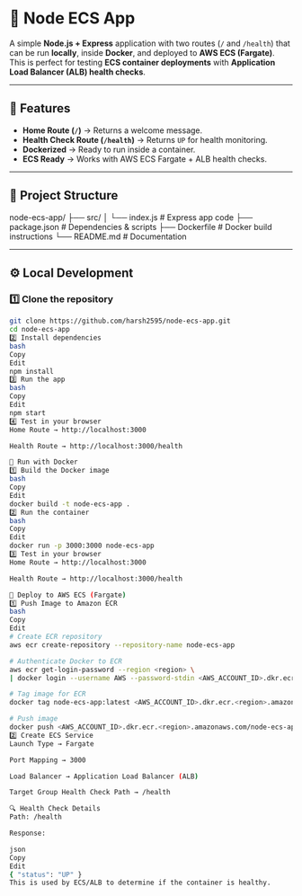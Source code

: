 # 🚀 Node ECS App

A simple **Node.js + Express** application with two routes (`/` and `/health`) that can be run **locally**, inside **Docker**, and deployed to **AWS ECS (Fargate)**.  
This is perfect for testing **ECS container deployments** with **Application Load Balancer (ALB) health checks**.

---

## 📌 Features
- **Home Route (`/`)** → Returns a welcome message.
- **Health Check Route (`/health`)** → Returns `UP` for health monitoring.
- **Dockerized** → Ready to run inside a container.
- **ECS Ready** → Works with AWS ECS Fargate + ALB health checks.

---

## 📂 Project Structure
node-ecs-app/
├── src/
│ └── index.js # Express app code
├── package.json # Dependencies & scripts
├── Dockerfile # Docker build instructions
└── README.md # Documentation


---

## ⚙️ Local Development

### 1️⃣ Clone the repository
```bash
git clone https://github.com/harsh2595/node-ecs-app.git
cd node-ecs-app
2️⃣ Install dependencies
bash
Copy
Edit
npm install
3️⃣ Run the app
bash
Copy
Edit
npm start
4️⃣ Test in your browser
Home Route → http://localhost:3000

Health Route → http://localhost:3000/health

🐳 Run with Docker
1️⃣ Build the Docker image
bash
Copy
Edit
docker build -t node-ecs-app .
2️⃣ Run the container
bash
Copy
Edit
docker run -p 3000:3000 node-ecs-app
3️⃣ Test in your browser
Home Route → http://localhost:3000

Health Route → http://localhost:3000/health

🚀 Deploy to AWS ECS (Fargate)
1️⃣ Push Image to Amazon ECR
bash
Copy
Edit
# Create ECR repository
aws ecr create-repository --repository-name node-ecs-app

# Authenticate Docker to ECR
aws ecr get-login-password --region <region> \
| docker login --username AWS --password-stdin <AWS_ACCOUNT_ID>.dkr.ecr.<region>.amazonaws.com

# Tag image for ECR
docker tag node-ecs-app:latest <AWS_ACCOUNT_ID>.dkr.ecr.<region>.amazonaws.com/node-ecs-app:latest

# Push image
docker push <AWS_ACCOUNT_ID>.dkr.ecr.<region>.amazonaws.com/node-ecs-app:latest
2️⃣ Create ECS Service
Launch Type → Fargate

Port Mapping → 3000

Load Balancer → Application Load Balancer (ALB)

Target Group Health Check Path → /health

🔍 Health Check Details
Path: /health

Response:

json
Copy
Edit
{ "status": "UP" }
This is used by ECS/ALB to determine if the container is healthy.
